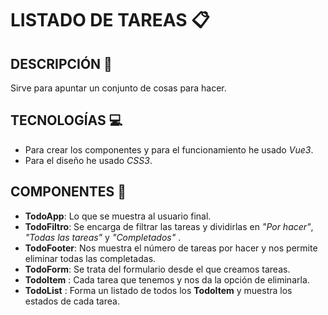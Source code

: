 
# LISTADO DE TAREAS :clipboard: 

## DESCRIPCIÓN :page_with_curl:
Sirve para apuntar un conjunto de cosas para hacer.

## TECNOLOGÍAS :computer:
- Para crear los componentes y para el funcionamiento he usado *Vue3*.
- Para el diseño he usado *CSS3*.

## COMPONENTES :file_folder:
- **TodoApp**: Lo que se muestra al usuario final.
- **TodoFiltro**: Se encarga de filtrar las tareas y dividirlas en *"Por hacer"*, *"Todas las tareas"* y *"Completados"* .
- **TodoFooter**: Nos muestra el número de tareas por hacer y nos permite eliminar todas las completadas.
- **TodoForm**: Se trata del formulario desde el que creamos tareas.
- **TodoItem** : Cada tarea que tenemos y nos da la opción de eliminarla.
- **TodoList** : Forma un listado de todos los **TodoItem** y muestra los estados de cada tarea.



